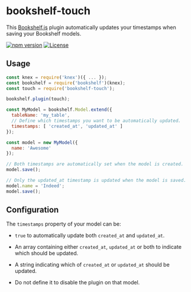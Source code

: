 # bookshelf-touch

This [Bookshelf.js](http://bookshelfjs.org) plugin automatically updates your timestamps when saving your Bookshelf models.

[![npm version](https://badge.fury.io/js/bookshelf-touch.svg)](https://badge.fury.io/js/bookshelf-touch)
[![License](https://img.shields.io/badge/License-MIT-blue.svg)](LICENSE.txt)

## Usage

```js
const knex = require('knex')({ ... });
const bookshelf = require('bookshelf')(knex);
const touch = require('bookshelf-touch');

bookshelf.plugin(touch);

const MyModel = bookshelf.Model.extend({
  tableName: 'my_table',
  // Define which timestamps you want to be automatically updated.
  timestamps: [ 'created_at', 'updated_at' ]
});

const model = new MyModel({
  name: 'Awesome'
});

// Both timestamps are automatically set when the model is created.
model.save();

// Only the updated_at timestamp is updated when the model is saved.
model.name = 'Indeed';
model.save();
```

## Configuration

The `timestamps` property of your model can be:

* `true` to automatically update both `created_at` and `updated_at`.

* An array containing either `created_at`, `updated_at` or both to indicate which should be updated.

* A string indicating which of `created_at` or `updated_at` should be updated.

* Do not define it to disable the plugin on that model.
